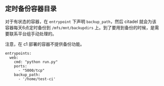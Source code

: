 ## 定时备份容器目录

对于有状态的容器，在 `entrypoint` 下声明 `backup_path`，然后 citadel 就会为该容器每天6点定时备份到 `/mfs/mnt/backupdirs` 上。到了要用到备份的时候，是需要联系平台组手动处理的。

注意，在 c1 部署的容器不提供备份功能。

```
entrypoints:
  web:
    cmd: "python run.py"
    ports:
      - "5000/tcp"
    backup_path:
      - '/home/test-ci'
```
